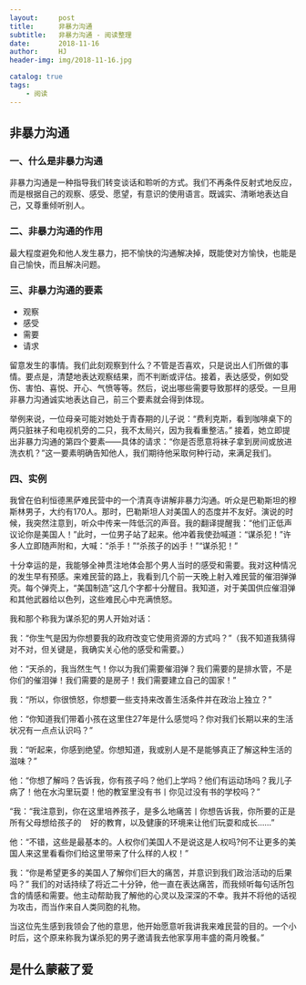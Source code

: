 ```yaml
---
layout:     post
title:      非暴力沟通
subtitle:   非暴力沟通 - 阅读整理
date:       2018-11-16
author:     HJ
header-img: img/2018-11-16.jpg

catalog: true
tags:
    - 阅读
---
```


## 非暴力沟通
### 一、什么是非暴力沟通
非暴力沟通是一种指导我们转变谈话和聆听的方式。我们不再条件反射式地反应，而是根据自己的观察、感受、愿望，有意识的使用语言。既诚实、清晰地表达自己，又尊重倾听别人。

### 二、非暴力沟通的作用
最大程度避免和他人发生暴力，把不愉快的沟通解决掉，既能使对方愉快，也能是自己愉快，而且解决问题。

### 三、非暴力沟通的要素
- 观察
- 感受
- 需要
- 请求

留意发生的事情。我们此刻观察到什么？不管是否喜欢，只是说出人们所做的事情。要点是，清楚地表达观察结果，而不判断或评估。接着，表达感受，例如受伤、害怕、喜悦、开心、气愤等等。然后，说出哪些需要导致那样的感受。一旦用非暴力沟通诚实地表达自己，前三个要素就会得到体现。

举例来说，一位母亲可能对她处于青舂期的儿子说：“费利克斯，看到咖啡桌下的两只脏袜子和电视机旁的二只，我不太局兴，因为我看重整洁。”
接着，她立即提出非暴力沟通的第四个要素——具体的请求：“你是否愿意将袜子拿到房间或放进洗衣机？”这一要素明确告知他人，我们期待他采取何种行动，来满足我们。

### 四、实例

我曾在伯利恒德黑萨难民营中的一个清真寺讲解非暴力沟通。听众是巴勒斯坦的穆斯林男子，大约有170人。那时，巴勒斯坦人对美国人的态度并不友好。演说的时候，我突然注意到，听众中传来一阵低沉的声音。我的翻译提醒我：“他们正低声议论你是美国人！”此时，一位男子站了起来。他冲着我使劲喊道：“谋杀犯！”许多人立即随声附和，大喊：“杀手！”“杀孩子的凶手！”“谋杀犯！”

十分幸运的是，我能够全神贯注地体会那个男人当时的感受和需要。我对这种情况的发生早有预感。来难民营的路上，我看到几个前一天晚上射入难民营的催泪弹弹壳。每个弹壳上，“美国制造”这几个字都十分醒目。我知道，对于美国供应催泪弹和其他武器给以色列，这些难民心中充满愤怒。

我和那个称我为谋杀犯的男人开始对话：

我：“你生气是因为你想要我的政府改变它使用资源的方式吗？”（我不知道我猜得对不对，但关键是，我确实关心他的感受和需要。）

他：“天杀的，我当然生气！你以为我们需要催泪弹？我们需要的是排水管，不是你们的催泪弹！我们需要的是房子！我们需要建立自己的国家！”

我：“所以，你很愤怒，你想要一些支持来改善生活条件并在政治上独立？”

他：“你知道我们带着小孩在这里住27年是什么感觉吗？你对我们长期以来的生活状况有一点点认识吗？”

我：“听起来，你感到绝望。你想知道，我或别人是不是能够真正了解这种生活的滋味？”

他：“你想了解吗？告诉我，你有孩子吗？他们上学吗？他们有运动场吗？我儿子病了！他在水沟里玩耍！他的教室里没有书丨你见过没有书的学校吗？”

“我：“我注意到，你在这里培养孩子，是多么地痛苦丨你想告诉我，你所要的正是所有父母想给孩子的    好的教育，以及健康的环境来让他们玩耍和成长……”

他：“不错，这些是最基本的。人权你们美国人不是说这是人权吗?何不让更多的美国人来这里看看你们给这里带来了什么样的人权！”

我：“你是希望更多的美国人了解你们巨大的痛苦，并意识到我们政治活动的后果吗？”
我们的对话持续了将近二十分钟，他一直在表达痛苦，而我倾听每句话所包含的情感和需要。他主动帮助我了解他的心灵以及深深的不幸。我并不将他的话视为攻击，而当作来自人类同胞的礼物。

当这位先生感到我领会了他的意思，他开始愿意听我讲我来难民营的目的。一个小时后，这个原来称我为谋杀犯的男子邀请我去他家享用丰盛的斋月晚餐。”

## 是什么蒙蔽了爱

